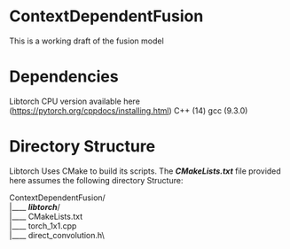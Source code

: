 # ContextDependentFusion
This is a working draft of the fusion model

# Dependencies
Libtorch CPU version available here (https://pytorch.org/cppdocs/installing.html)
C++ (14)
gcc (9.3.0)

# Directory Structure

Libtorch Uses CMake to build its scripts. The <b>_CMakeLists.txt_</b> file provided here assumes the following directory Structure:

ContextDependentFusion/\
|____ <b>_libtorch_</b>/\
|____ CMakeLists.txt\
|____ torch_1x1.cpp\
|____ direct_convolution.h\




